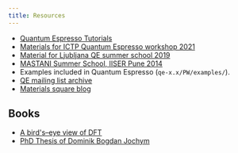 ```yaml
---
title: Resources
---
```

- [Quantum Espresso Tutorials](https://www.quantum-espresso.org/resources/tutorials)
- [Materials for ICTP Quantum Espresso workshop 2021](
https://gitlab.com/QEF/materials-for-max-qe2021-online-school)
- [Material for Ljubljana QE summer school 2019](
https://gitlab.com/QEF/material-for-ljubljana-qe-summer-school)
- [MASTANI Summer School, IISER Pune 2014](
http://www.iiserpune.ac.in/~smr2626/talks-presentations.html)
- Examples included in Quantum Espresso (`qe-x.x/PW/examples/`).
- [QE mailing list archive](https://lists.quantum-espresso.org/pipermail/users/)
- [Materials square blog](https://www.materialssquare.com/blog/list/module-tip)

## Books
- [A bird's–eye view of DFT](https://arxiv.org/abs/cond-mat/0211443)
- [PhD Thesis of Dominik Bogdan Jochym](http://cmt.dur.ac.uk/sjc/thesis_dbj/thesis.html)
